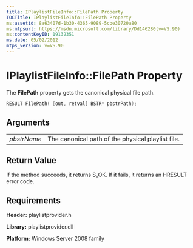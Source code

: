 ```yaml
---
title: IPlaylistFileInfo::FilePath Property
TOCTitle: IPlaylistFileInfo::FilePath Property
ms:assetid: 8a63407d-1b30-4365-9089-5cbe30720a80
ms:mtpsurl: https://msdn.microsoft.com/library/Dd146280(v=VS.90)
ms:contentKeyID: 19132351
ms.date: 05/02/2012
mtps_version: v=VS.90
---
```


# IPlaylistFileInfo::FilePath Property

The **FilePath** property gets the canonical physical file path.

```cpp
RESULT FilePath( [out, retval] BSTR* pbstrPath);
```

## Arguments

|||
|--- |--- |
|*pbstrName*|The canonical path of the physical playlist file.|

## Return Value

If the method succeeds, it returns S\_OK. If it fails, it returns an HRESULT error code.

## Requirements

**Header:** playlistprovider.h

**Library:** playlistprovider.dll

**Platform:** Windows Server 2008 family
